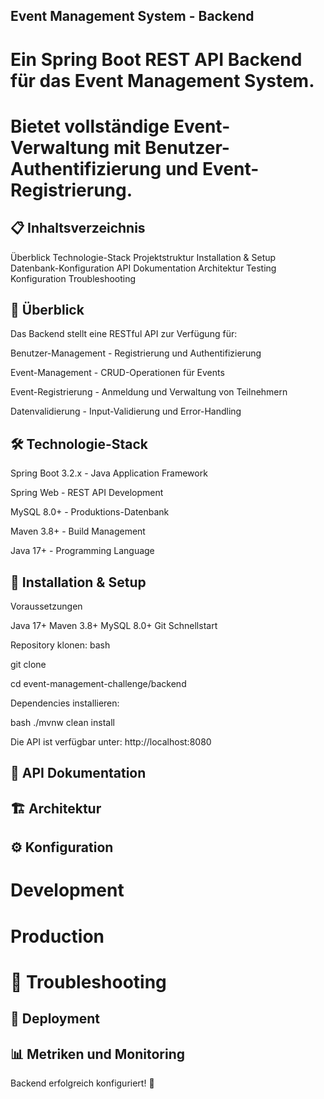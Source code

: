 ## Event Management System - Backend
# Ein Spring Boot REST API Backend für das Event Management System. 
# Bietet vollständige Event-Verwaltung mit Benutzer-Authentifizierung und Event-Registrierung.

## 📋 Inhaltsverzeichnis
Überblick
Technologie-Stack
Projektstruktur
Installation & Setup
Datenbank-Konfiguration
API Dokumentation
Architektur
Testing
Konfiguration
Troubleshooting

## 📖 Überblick
Das Backend stellt eine RESTful API zur Verfügung für:

Benutzer-Management - Registrierung und Authentifizierung

Event-Management - CRUD-Operationen für Events

Event-Registrierung - Anmeldung und Verwaltung von Teilnehmern

Datenvalidierung - Input-Validierung und Error-Handling

## 🛠 Technologie-Stack
Spring Boot 3.2.x - Java Application Framework

Spring Web - REST API Development

MySQL 8.0+ - Produktions-Datenbank

Maven 3.8+ - Build Management

Java 17+ - Programming Language

## 🚀 Installation & Setup
Voraussetzungen

Java 17+ 
Maven 3.8+
MySQL 8.0+ 
Git
Schnellstart

Repository klonen:
bash

git clone <repository-url>

cd event-management-challenge/backend

Dependencies installieren:

bash
./mvnw clean install

Die API ist verfügbar unter: http://localhost:8080

## 🔗 API Dokumentation


## 🏗 Architektur

## ⚙️ Konfiguration

# Development


# Production

# 🐛 Troubleshooting


## 🚀 Deployment

## 📊 Metriken und Monitoring

Backend erfolgreich konfiguriert! 🚀


